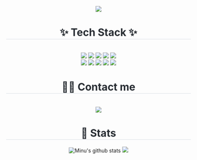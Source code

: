 <div align= "center">
    <img src="https://capsule-render.vercel.app/api?type=wave&color=0:fad0c4,100:0ffd1f&height=120&text=Hello,%20I'm%20Minu&animation=fadeIn&fontColor=0ccfe9&fontSize=60" />
</div>

<div align= "center">
    <h1 style="border-bottom: 1px solid #d8dee4; color: #282d33;"> ✨ Tech Stack ✨ </h1> 
    <br> 
    <div style="margin: 0 auto; text-align: center;" align="center"> 
        <img src="https://img.shields.io/badge/Python-3776AB?style=for-the-badge&logo=Python&logoColor=white">
        <img src="https://img.shields.io/badge/Java-007396?style=for-the-badge&logo=Java&logoColor=white">
        <img src="https://img.shields.io/badge/C++-00599C?style=for-the-badge&logo=C%2B%2B&logoColor=white">
        <img src="https://img.shields.io/badge/Spring-6DB33F?style=for-the-badge&logo=Spring&logoColor=white">
        <img src="https://img.shields.io/badge/Spring Boot-6DB33F?style=for-the-badge&logo=Spring Boot&logoColor=white">
        <br/>
        <img src="https://img.shields.io/badge/Node.js-339933?style=for-the-badge&logo=Node.js&logoColor=white">
        <img src="https://img.shields.io/badge/Express-000000?style=for-the-badge&logo=Express&logoColor=white">
        <img src="https://img.shields.io/badge/MySQL-4479A1?style=for-the-badge&logo=MySQL&logoColor=white">
        <img src="https://img.shields.io/badge/Amazon S3-569A31?style=for-the-badge&logo=Amazon S3&logoColor=white">
        <img src="https://img.shields.io/badge/Amazon AWS-232F3E?style=for-the-badge&logo=Amazon AWS&logoColor=white">
        <br/>
    </div>
</div>

<div align= "center">
    <h1 style="border-bottom: 1px solid #d8dee4; color: #282d33;"> 🧑‍💻 Contact me </h1> 
    <br> 
    <div align= "center"> 
        <a href="https://www.instagram.com/xxminuxx_"> 
            <img src="https://img.shields.io/badge/Instagram-E4405F?style=for-the-badge&logo=Instagram&logoColor=white&link=https://www.instagram.com/xxminuxx_"> 
        </a> 
    </div>
</div>

<div align= "center">
    <h1 style="border-bottom: 1px solid #d8dee4; color: #282d33;"> 🏅 Stats </h1>
    <div align="center">
        <img src="https://github-readme-stats.vercel.app/api?username=alsdn4956&show_icons=true&theme=one_dark_pro" alt="Minu's github stats" />
        <img src="https://github-readme-stats.vercel.app/api/top-langs/?username=alsdn4956&layout=compact&theme=one_dark_pro"/>
    </div>
</div>
